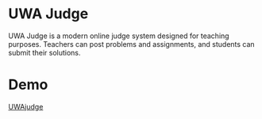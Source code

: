 # UWA Judge
UWA Judge is a modern online judge system designed for teaching purposes. Teachers can post problems and assignments, and students can submit their solutions.

# Demo
[UWAjudge](https://uwajudge.tommydev.net/)
